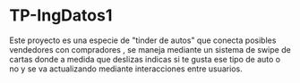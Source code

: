 # TP-IngDatos1
Este proyecto es una especie de "tinder de autos" que conecta posibles vendedores con compradores , se maneja mediante un sistema de swipe de cartas donde a medida que deslizas indicas si te gusta ese tipo de auto o no y se va actualizando mediante interacciones entre usuarios.
